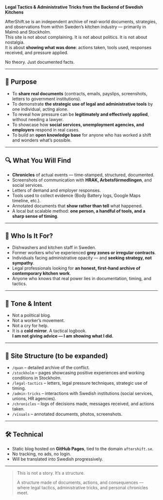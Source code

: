 **Legal Tactics & Administrative Tricks from the Backend of Swedish Kitchens**

AfterShift.se is an independent archive of real-world documents, strategies, and observations from within Sweden’s kitchen industry — primarily in Malmö and Stockholm.  
This site is not about complaining. It is not about politics. It is not about nostalgia.  
It is about **showing what was done**: actions taken, tools used, responses received, and pressure applied.  

No theory. Just documented facts.

---

## 🎯 Purpose

- To **share real documents** (contracts, emails, payslips, screenshots, letters to government institutions).
- To demonstrate **the strategic use of legal and administrative tools** by one individual, acting alone.
- To reveal how pressure can be **legitimately and effectively applied**, without needing a lawyer.
- To showcase how **social services, unemployment agencies, and employers** respond in real cases.
- To build an **open knowledge base** for anyone who has worked a shift and wonders what’s possible.

---

## 🔍 What You Will Find

- **Chronicles** of actual events — time-stamped, structured, documented.
- Screenshots of communication with **HRAK, Arbetsförmedlingen**, and social services.
- Letters of demand and employer responses.
- Tools used to collect evidence (Body Battery logs, Google Maps timeline, etc.).
- Annotated documents that **show rather than tell** what happened.
- A local but scalable method: **one person, a handful of tools, and a sharp sense of timing**.

---

## 👤 Who Is It For?

- Dishwashers and kitchen staff in Sweden.
- Former workers who’ve experienced **grey zones or irregular contracts**.
- Individuals facing administrative opacity — and **seeking strategy, not sympathy**.
- Legal professionals looking for **an honest, first-hand archive of contemporary kitchen work**.
- Anyone who knows that real power lies in documentation, timing, and tactics.

---

## 🧠 Tone & Intent

- Not a political blog.
- Not a worker’s movement.
- Not a cry for help.
- It is a **cold mirror**. A tactical logbook.  
  **I am not giving advice — I am showing what I did.**

---

## 🧭 Site Structure (to be expanded)

- `/quan` – detailed archive of the conflict.
- `/stockholm` – pages showcasing positive experiences and working conditions in Stockholm.
- `/legal-tactics` – letters, legal pressure techniques, strategic use of timing.
- `/admin-tricks` – interactions with Swedish institutions (social services, unions, HR agencies).
- `/chronicles` – logs of decisions made, messages received, and actions taken.
- `/visuals` – annotated documents, photos, screenshots.

---

## 🛠 Technical

- Static blog hosted on **GitHub Pages**, tied to the domain `aftershift.se`.
- No tracking, no ads, no login.
- Will be translated into Swedish progressively.

---

> This is not a story. It’s a structure.
>
> A structure made of documents, actions, and consequences —  
> where legal tactics, administrative tricks, and personal chronicles meet.
